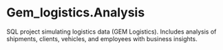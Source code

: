 # Gem_logistics.Analysis
SQL project simulating logistics data (GEM Logistics). Includes analysis of shipments, clients, vehicles, and employees with business insights.
